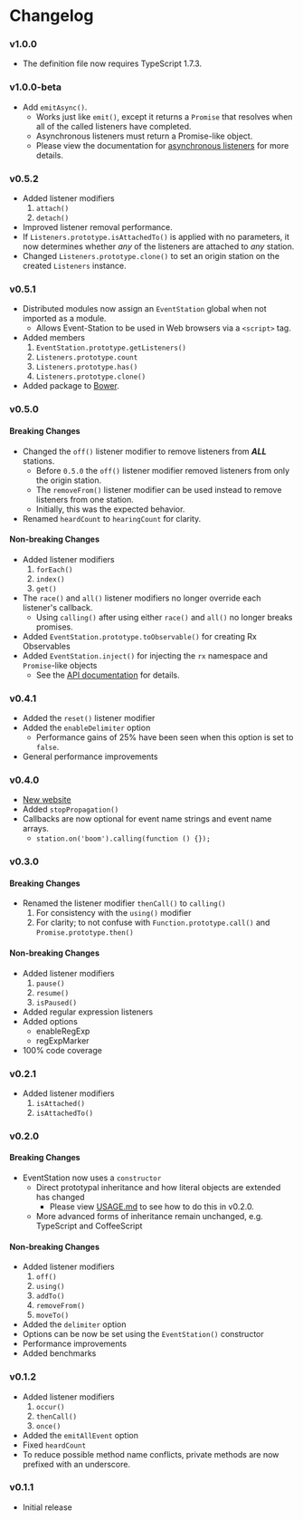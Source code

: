 # Changelog

### v1.0.0

* The definition file now requires TypeScript 1.7.3.

### v1.0.0-beta

* Add `emitAsync()`.
    * Works just like `emit()`, except it returns a `Promise` that resolves when all of the called listeners have completed.
    * Asynchronous listeners must return a Promise-like object.
    * Please view the documentation for [asynchronous listeners](http://morrisallison.bitbucket.org/event-station/usage.html#asynchronous-listeners) for more details.

### v0.5.2

* Added listener modifiers
    1. `attach()`
    2. `detach()`
* Improved listener removal performance.
* If `Listeners.prototype.isAttachedTo()` is applied with no parameters, it now determines whether *any* of the listeners are attached to *any* station.
* Changed `Listeners.prototype.clone()` to set an origin station on the created `Listeners` instance.

### v0.5.1

* Distributed modules now assign an `EventStation` global when not imported as a module.
    * Allows Event-Station to be used in Web browsers via a `<script>` tag.
* Added members
    1. `EventStation.prototype.getListeners()`
    3. `Listeners.prototype.count`
    2. `Listeners.prototype.has()`
    4. `Listeners.prototype.clone()`
* Added package to [Bower](http://bower.io).

### v0.5.0

#### Breaking Changes

* Changed the `off()` listener modifier to remove listeners from ***ALL*** stations.
    * Before `0.5.0` the `off()` listener modifier removed listeners from only the origin station.
    * The `removeFrom()` listener modifier can be used instead to remove listeners from one station.
    * Initially, this was the expected behavior.
* Renamed `heardCount` to `hearingCount` for clarity.

#### Non-breaking Changes

* Added listener modifiers
    1. `forEach()`
    2. `index()`
    3. `get()`
* The `race()` and `all()` listener modifiers no longer override each listener's callback.
    * Using `calling()` after using either `race()` and `all()` no longer breaks promises.
* Added `EventStation.prototype.toObservable()` for creating Rx Observables
* Added `EventStation.inject()` for injecting the `rx` namespace and `Promise`-like objects
    * See the [API documentation](http://morrisallison.bitbucket.org/event-station/api/) for details.

### v0.4.1

* Added the `reset()` listener modifier
* Added the `enableDelimiter` option
    * Performance gains of 25% have been seen when this option is set to `false`.
* General performance improvements

### v0.4.0

* [New website](http://morrisallison.bitbucket.org/event-station)
* Added `stopPropagation()`
* Callbacks are now optional for event name strings and event name arrays.
    * `station.on('boom').calling(function () {});`

### v0.3.0

#### Breaking Changes

* Renamed the listener modifier `thenCall()` to `calling()`
    1. For consistency with the `using()` modifier
    2. For clarity; to not confuse with `Function.prototype.call()` and `Promise.prototype.then()`

#### Non-breaking Changes

* Added listener modifiers
    1. `pause()`
    2. `resume()`
    3. `isPaused()`
* Added regular expression listeners
* Added options
    * enableRegExp
    * regExpMarker
* 100% code coverage

### v0.2.1

* Added listener modifiers
    1. `isAttached()`
    2. `isAttachedTo()`

### v0.2.0

#### Breaking Changes

* EventStation now uses a `constructor`
    * Direct prototypal inheritance and how literal objects are extended has changed
        * Please view [USAGE.md](https://bitbucket.org/morrisallison/event-station/src/default/USAGE.md) to see how to do this in v0.2.0.
    * More advanced forms of inheritance remain unchanged, e.g. TypeScript and CoffeeScript

#### Non-breaking Changes

* Added listener modifiers
    1. `off()`
    2. `using()`
    3. `addTo()`
    4. `removeFrom()`
    5. `moveTo()`
* Added the `delimiter` option
* Options can be now be set using the `EventStation()` constructor
* Performance improvements
* Added benchmarks

### v0.1.2

* Added listener modifiers
    1. `occur()`
    2. `thenCall()`
    3. `once()`
* Added the `emitAllEvent` option
* Fixed `heardCount`
* To reduce possible method name conflicts, private methods are now prefixed with an underscore.

### v0.1.1

* Initial release